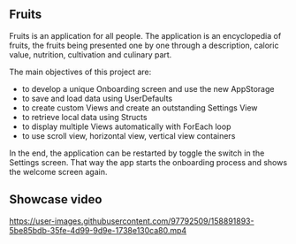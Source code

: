 
## Fruits

Fruits is an application for all people. The application is an encyclopedia of fruits, the fruits being presented one by one through a description, caloric value, nutrition, cultivation and culinary part.

The main objectives of this project are: 
- to develop a unique Onboarding screen and use the new AppStorage
- to save and load data using UserDefaults
- to create custom Views and create an outstanding Settings View
- to retrieve local data using Structs 
- to display multiple Views automatically with ForEach loop
- to use scroll view, horizontal view, vertical view containers

In the end, the application can be restarted by toggle the switch in the Settings screen. 
That way the app starts the onboarding process and shows the welcome screen again.

## Showcase video

https://user-images.githubusercontent.com/97792509/158891893-5be85bdb-35fe-4d99-9d9e-1738e130ca80.mp4

